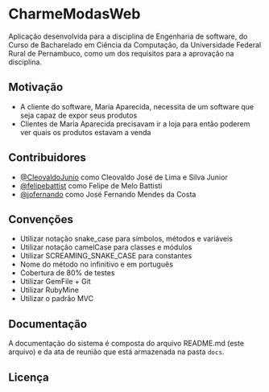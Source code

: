 # CharmeModasWeb

Aplicação desenvolvida para a disciplina de Engenharia de software, do Curso de Bacharelado em Ciência da Computação, da Universidade Federal Rural de Pernambuco, como um dos requisitos para a aprovação na disciplina.

## Motivação

- A cliente do software, Maria Aparecida, necessita de um software que seja capaz de expor seus produtos
- Clientes de Maria Aparecida precisavam ir a loja para então poderem ver quais os produtos estavam a venda

## Contribuidores

- [@CleovaldoJunio](https://github.com/CleovaldoJunior) como Cleovaldo José de Lima e Silva Junior  
- [@felipebattist](https://github.com/felipebattist) como Felipe de Melo Battisti  
- [@jofernando](https://github.com/jofernando) como José Fernando Mendes da Costa

## Convenções

- Utilizar notação snake_case para símbolos, métodos e variáveis
- Utilizar notação camelCase para classes e módulos
- Utilizar SCREAMING_SNAKE_CASE para constantes
- Nome do método no infinitivo e em português
- Cobertura de 80% de testes
- Utilizar GemFile + Git
- Utilizar RubyMine
- Utilizar o padrão MVC

## Documentação

A documentação do sistema é composta do arquivo README.md (este arquivo) e da ata de reunião que está armazenada na pasta `docs`.

## Licença
